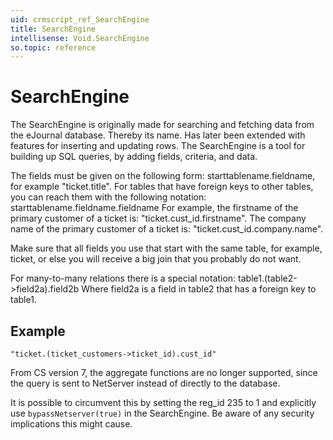 ```yaml
---
uid: crmscript_ref_SearchEngine
title: SearchEngine
intellisense: Void.SearchEngine
so.topic: reference
---
```


# SearchEngine

The SearchEngine is originally made for searching and fetching data from the eJournal database. Thereby its name. Has later been extended with features for inserting and updating rows. The SearchEngine is a tool for building up SQL queries, by adding fields, criteria, and data.

The fields must be given on the following form: starttablename.fieldname, for example "ticket.title". For tables that have foreign keys to other tables, you can reach them with the following notation: starttablename.fieldname.fieldname For example, the firstname of the primary customer of a ticket is: "ticket.cust_id.firstname". The company name of the primary customer of a ticket is: "ticket.cust_id.company.name".

Make sure that all fields you use that start with the same table, for example, ticket, or else you will receive a big join that you probably do not want.

For many-to-many relations there is a special notation: table1.(table2->field2a).field2b Where field2a is a field in table2 that has a foreign key to table1.

## Example

    "ticket.(ticket_customers->ticket_id).cust_id"

From CS version 7, the aggregate functions are no longer supported, since the query is sent to NetServer instead of directly to the database.

It is possible to circumvent this by setting the reg_id 235 to 1 and explicitly use `bypassNetserver(true)` in the SearchEngine. Be aware of any security implications this might cause.
